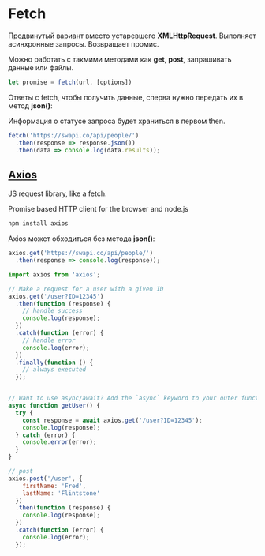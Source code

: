 # Fetch

Продвинутый вариант вместо устаревшего **XMLHttpRequest**. Выполняет асинхронные запросы. Возвращает промис.

Можно работать с такмими методами как **get, post**, запрашивать данные или файлы.

```js
let promise = fetch(url, [options])
```

Ответы с fetch, чтобы получить данные, сперва нужно передать их в метод **json()**:

Информация о статусе запроса будет храниться в первом then.

```js
fetch('https://swapi.co/api/people/')
  .then(response => response.json())
  .then(data => console.log(data.results));
```

## [Axios](https://github.com/axios/axios)

JS request library, like a fetch.

Promise based HTTP client for the browser and node.js

```bash
npm install axios
```

Axios может обходиться без метода  **json()**:

```js
axios.get('https://swapi.co/api/people/')
  .then(response => console.log(response));
```

```js
import axios from 'axios';

// Make a request for a user with a given ID
axios.get('/user?ID=12345')
  .then(function (response) {
    // handle success
    console.log(response);
  })
  .catch(function (error) {
    // handle error
    console.log(error);
  })
  .finally(function () {
    // always executed
  });


// Want to use async/await? Add the `async` keyword to your outer function/method.
async function getUser() {
  try {
    const response = await axios.get('/user?ID=12345');
    console.log(response);
  } catch (error) {
    console.error(error);
  }
}

// post
axios.post('/user', { 
    firstName: 'Fred',
    lastName: 'Flintstone'
  })
  .then(function (response) {
    console.log(response);
  })
  .catch(function (error) {
    console.log(error);
  });
```
